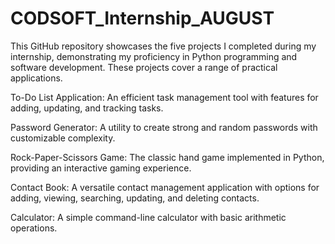 # CODSOFT_Internship_AUGUST
This GitHub repository showcases the five projects I completed during my internship, demonstrating my proficiency in Python programming and software development. These projects cover a range of practical applications.

To-Do List Application: An efficient task management tool with features for adding, updating, and tracking tasks.

Password Generator: A utility to create strong and random passwords with customizable complexity.

Rock-Paper-Scissors Game: The classic hand game implemented in Python, providing an interactive gaming experience.

Contact Book: A versatile contact management application with options for adding, viewing, searching, updating, and deleting contacts.

Calculator: A simple command-line calculator with basic arithmetic operations.